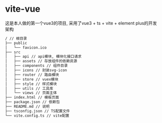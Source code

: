 # vite-vue
这是本人做的第一个vue3的项目, 采用了vue3 + ts + vite + element plus的开发架构

```bash
/ // 根目录
├── public
│   └── favicon.ico
├── src
│   ├── api // api模块, 模块化接口请求
│   ├── assets // 存放组件的依赖资源
│   ├── components // 组件目录
│   ├── icons // 封装svg-icon
│   ├── router // 路由模块
│   ├── store // vuex模块
│   ├── style // 样式模块
│   ├── utils // 工具库
│   └── views // 页面主体
├── index.html // 模板页面
├── package.json // 依赖包
├── README.md // 说明
├── tsconfig.json // TS配置文件
└── vite.config.ts // vite配置

```

